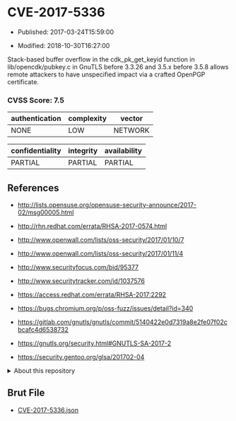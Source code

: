 # CVE-2017-5336

- Published: 2017-03-24T15:59:00

- Modified: 2018-10-30T16:27:00

Stack-based buffer overflow in the cdk_pk_get_keyid function in lib/opencdk/pubkey.c in GnuTLS before 3.3.26 and 3.5.x before 3.5.8 allows remote attackers to have unspecified impact via a crafted OpenPGP certificate.

### CVSS Score: **7.5**

| authentication | complexity | vector |
| --- | --- | --- |
| NONE | LOW | NETWORK |

| confidentiality | integrity | availability |
| --- | --- | --- |
| PARTIAL | PARTIAL | PARTIAL |

## References

* http://lists.opensuse.org/opensuse-security-announce/2017-02/msg00005.html

* http://rhn.redhat.com/errata/RHSA-2017-0574.html

* http://www.openwall.com/lists/oss-security/2017/01/10/7

* http://www.openwall.com/lists/oss-security/2017/01/11/4

* http://www.securityfocus.com/bid/95377

* http://www.securitytracker.com/id/1037576

* https://access.redhat.com/errata/RHSA-2017:2292

* https://bugs.chromium.org/p/oss-fuzz/issues/detail?id=340

* https://gitlab.com/gnutls/gnutls/commit/5140422e0d7319a8e2fe07f02cbcafc4d6538732

* https://gnutls.org/security.html#GNUTLS-SA-2017-2

* https://security.gentoo.org/glsa/201702-04

<details>
<summary>About this repository</summary> 

  This repository is part of the project [Live Hack CVE](https://github.com/Live-Hack-CVE). Main website can be found [www.live-hack.org](https://www.live-hack.org) 
  
  Made by [Sn0wAlice](https://github.com/Sn0wAlice) for the people that care about security and need to have a feed of the latest CVEs. Hope you enjoy it, don't forget to star the repo and follow me on [Twitter](https://twitter.com/Sn0wAlice) and [Github](https://github.com/Sn0wAlice). And that is my [personnal website](https://www.alice-snow.me/)

  - [Home Page](https://github.com/Live-Hack-CVE)
  - [Framework](https://github.com/Live-Hack-CVE/cve-framework)
  - [CVE database](https://github.com/Live-Hack-CVE/full_database)
  - [Changelog](https://github.com/Live-Hack-CVE/Changelog)
</details>

## Brut File

* [CVE-2017-5336.json](https://raw.githubusercontent.com/Live-Hack-CVE/full_database/main/cves/2017/CVE-2017-5336.json)


